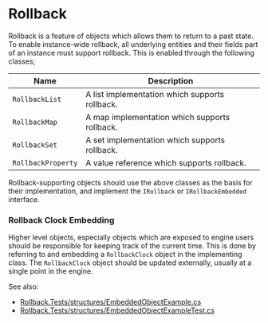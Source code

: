 # Rollback

Rollback is a feature of objects which allows them to return to a past state. To enable instance-wide rollback, all
underlying entities and their fields part of an instance must support rollback. This is enabled through the following
classes;

| Name | Description |
| ---- | ----------- |
| `RollbackList` | A list implementation which supports rollback. |
| `RollbackMap` | A map implementation which supports rollback. |
| `RollbackSet` | A set implementation which supports rollback. |
| `RollbackProperty` | A value reference which supports rollback. |

Rollback-supporting objects should use the above classes as the basis for their implementation, and implement the `IRollback` or `IRollbackEmbedded` interface.

### Rollback Clock Embedding

Higher level objects, especially objects which are exposed to engine users should be responsible for keeping track of
the current time. This is done by referring to and embedding a `RollbackClock` object in the implementing class. The
`RollbackClock` object should be updated externally, usually at a single point in the engine.

See also:

- [Rollback.Tests/structures/EmbeddedObjectExample.cs](../Rollback.Tests/structures/EmbeddedObjectExample.cs)
- [Rollback.Tests/structures/EmbeddedObjectExampleTest.cs](../Rollback.Tests/structures/EmbeddedObjectExampleTest.cs)
